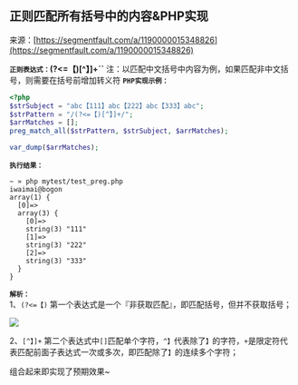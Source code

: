 ## 正则匹配所有括号中的内容&amp;PHP实现

来源：[https://segmentfault.com/a/1190000015348826](https://segmentfault.com/a/1190000015348826)

 **`正则表达式：`(?<=【)[^】]+``** 
注：以匹配中文括号中内容为例，如果匹配非中文括号，则需要在括号前增加转义符
 **`PHP实现示例：`** 

```php
<?php
$strSubject = "abc【111】abc【222】abc【333】abc";
$strPattern = "/(?<=【)[^】]+/";
$arrMatches = [];
preg_match_all($strPattern, $strSubject, $arrMatches);

var_dump($arrMatches);
```
 **`执行结果：`** 

```
~ » php mytest/test_preg.php                                                                                                                                                                  iwaimai@bogon
array(1) {
  [0]=>
  array(3) {
    [0]=>
    string(3) "111"
    [1]=>
    string(3) "222"
    [2]=>
    string(3) "333"
  }
}
```
 **`解析：`**    
1、`(?<=【)`
第一个表达式是一个『非获取匹配』，即匹配括号，但并不获取括号；

![][0]

2、`[^】]+`
第二个表达式中`[]`匹配单个字符，`^】`代表除了`】`的字符，`+`是限定符代表匹配前面子表达式一次或多次，即匹配除了`】`的连续多个字符；

组合起来即实现了预期效果~

[0]: ../img/bVbcy5d.png